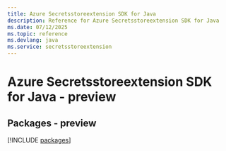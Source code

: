 ```yaml
---
title: Azure Secretsstoreextension SDK for Java
description: Reference for Azure Secretsstoreextension SDK for Java
ms.date: 07/12/2025
ms.topic: reference
ms.devlang: java
ms.service: secretsstoreextension
---
```

# Azure Secretsstoreextension SDK for Java - preview
## Packages - preview
[!INCLUDE [packages](secretsstoreextension-index.md)]